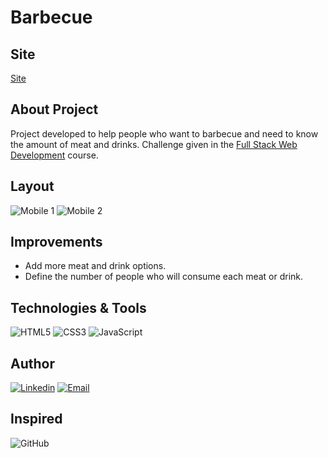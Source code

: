 # Barbecue

## Site 
[Site](https://barbecue.netlify.app)

## About Project
Project developed to help people who want to barbecue and need to know the amount of meat and drinks. Challenge given in the [Full Stack Web Development](https://programadorbr.com) course. 

## Layout
![Mobile 1](https://github.com/Zucheli/Barbecue/blob/main/assets/Churrascômetro.png) 
![Mobile 2](https://github.com/Zucheli/Barbecue/blob/main/assets/Churrascômetro2.png)

## Improvements
- Add more meat and drink options.
- Define the number of people who will consume each meat or drink. 

## Technologies & Tools
![HTML5](https://img.shields.io/badge/HTML5-E34F26?style=for-the-badge&logo=html5&logoColor=white)
![CSS3](https://img.shields.io/badge/CSS3-1572B6?style=for-the-badge&logo=css3&logoColor=white)
![JavaScript](https://img.shields.io/badge/JavaScript-323330?style=for-the-badge&logo=javascript&logoColor=F7DF1E)

## Author
[![Linkedin](https://img.shields.io/badge/Mateus_Zucheli-0077B5?style=for-the-badge&logo=linkedin&logoColor=white)](https://www.linkedin.com/in/mateus-zucheli-8b5b76171/)
[![Email](https://img.shields.io/badge/mateuszucheli@hotmail.com-0078D4?style=for-the-badge&logo=microsoft-outlook&logoColor=white)](mailto:mateuszucheli@hotmail.com)

## Inspired
![GitHub](https://img.shields.io/badge/antonvinicius-100000?style=for-the-badge&logo=github&logoColor=white)
